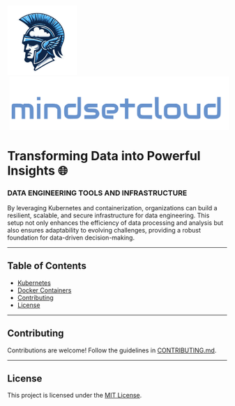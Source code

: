 <div>
  <img src="https://github.com/nathanmsc/DATA-ENGINEERING/blob/main/DOCKER/ZABBIX/src/img/logo.svg" alt="Logo" width="160" style="margin-right: 1%;"/>
  <img src="https://github.com/nathanmsc/DATA-ENGINEERING/blob/main/DOCKER/ZABBIX/src/img/marca.svg" alt="Brand" width="800" style="margin-left: 1%;/>
</div>
<div align="center">
  
# Transforming Data into Powerful Insights 🌐

</div>

### DATA ENGINEERING TOOLS AND INFRASTRUCTURE

By leveraging Kubernetes and containerization, organizations can build a resilient, scalable, and secure infrastructure for data engineering. This setup not only enhances the efficiency of data processing and analysis but also ensures adaptability to evolving challenges, providing a robust foundation for data-driven decision-making.

---
## Table of Contents

- [Kubernetes](https://github.com/nathanmsc/DATA-ENGINEERING/blob/main/KUBERNETES/README.md)
- [Docker Containers](https://github.com/nathanmsc/DATA-ENGINEERING/tree/main/DOCKER)
- [Contributing](#contributing)
- [License](#license)

---

## Contributing

Contributions are welcome! Follow the guidelines in [CONTRIBUTING.md](CONTRIBUTING.md).

---

## License

This project is licensed under the [MIT License](LICENSE).
